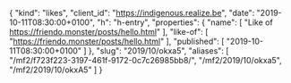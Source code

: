 {
  "kind": "likes",
  "client_id": "https://indigenous.realize.be",
  "date": "2019-10-11T08:30:00+0100",
  "h": "h-entry",
  "properties": {
    "name": [
      "Like of https://friendo.monster/posts/hello.html"
    ],
    "like-of": [
      "https://friendo.monster/posts/hello.html"
    ],
    "published": [
      "2019-10-11T08:30:00+0100"
    ]
  },
  "slug": "2019/10/okxa5",
  "aliases": [
    "/mf2/f723f223-3197-461f-9172-0c7c26985bb8/",
    "/mf2/2019/10/okxa5",
    "/mf2/2019/10/okxA5"
  ]
}
